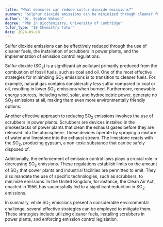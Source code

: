 ```yaml
---
title: "What measures can reduce sulfur dioxide emissions?"
summary: "Sulphur dioxide emissions can be minimized through cleaner fuels, scrubber installation in power plants, and the enforcement of emission control regulations."
author: "Dr. Sophie Watson"
degree: "PhD in Biochemistry, University of Cambridge"
tutor_type: "IB Chemistry Tutor"
date: 2024-09-08
---
```


Sulfur dioxide emissions can be effectively reduced through the use of cleaner fuels, the installation of scrubbers in power plants, and the implementation of emission control regulations.

Sulfur dioxide (SO$_2$) is a significant air pollutant primarily produced from the combustion of fossil fuels, such as coal and oil. One of the most effective strategies for minimizing SO$_2$ emissions is to transition to cleaner fuels. For example, natural gas contains considerably less sulfur compared to coal or oil, resulting in lower SO$_2$ emissions when burned. Furthermore, renewable energy sources, including wind, solar, and hydroelectric power, generate no SO$_2$ emissions at all, making them even more environmentally friendly options.

Another effective approach to reducing SO$_2$ emissions involves the use of scrubbers in power plants. Scrubbers are devices installed in the smokestacks of power plants that clean the exhaust gases before they are released into the atmosphere. These devices operate by spraying a mixture of water and limestone into the exhaust stream. The limestone reacts with the SO$_2$, producing gypsum, a non-toxic substance that can be safely disposed of.

Additionally, the enforcement of emission control laws plays a crucial role in decreasing SO$_2$ emissions. These regulations establish limits on the amount of SO$_2$ that power plants and industrial facilities are permitted to emit. They also mandate the use of specific technologies, such as scrubbers, to minimize emissions. In the United Kingdom, for instance, the Clean Air Act, enacted in 1956, has successfully led to a significant reduction in SO$_2$ emissions.

In summary, while SO$_2$ emissions present a considerable environmental challenge, several effective strategies can be employed to mitigate them. These strategies include utilizing cleaner fuels, installing scrubbers in power plants, and enforcing emission control legislation.
    